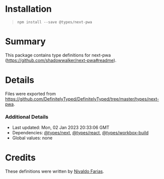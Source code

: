 # Installation
> `npm install --save @types/next-pwa`

# Summary
This package contains type definitions for next-pwa (https://github.com/shadowwalker/next-pwa#readme).

# Details
Files were exported from https://github.com/DefinitelyTyped/DefinitelyTyped/tree/master/types/next-pwa.

### Additional Details
 * Last updated: Mon, 02 Jan 2023 20:33:06 GMT
 * Dependencies: [@types/next](https://npmjs.com/package/@types/next), [@types/react](https://npmjs.com/package/@types/react), [@types/workbox-build](https://npmjs.com/package/@types/workbox-build)
 * Global values: none

# Credits
These definitions were written by [Nivaldo Farias](https://github.com/NivaldoFarias).
